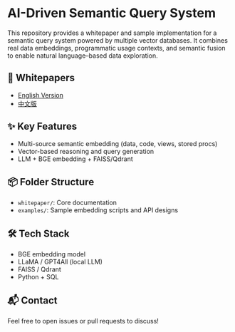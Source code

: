 # AI-Driven Semantic Query System

This repository provides a whitepaper and sample implementation for a semantic query system powered by multiple vector databases. It combines real data embeddings, programmatic usage contexts, and semantic fusion to enable natural language–based data exploration.

## 📄 Whitepapers
- [English Version](whitepaper/AI-Driven_Multi-Vector_Semantic_Query_System_Based_on_Data_Content_and_Program_Semantics.pdf)
- [中文版](whitepaper/技術白皮書：基於資料內容與程式語意的AI多向量資料庫驅動式查詢系統.pdf)

## ✨ Key Features
- Multi-source semantic embedding (data, code, views, stored procs)
- Vector-based reasoning and query generation
- LLM + BGE embedding + FAISS/Qdrant

## 📦 Folder Structure
- `whitepaper/`: Core documentation
- `examples/`: Sample embedding scripts and API designs

## 🛠 Tech Stack
- BGE embedding model
- LLaMA / GPT4All (local LLM)
- FAISS / Qdrant
- Python + SQL

## 📬 Contact
Feel free to open issues or pull requests to discuss!


